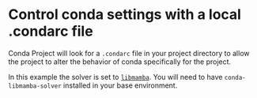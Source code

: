# Control conda settings with a local .condarc file

Conda Project will look for a `.condarc` file in your project
directory to allow the project to alter the behavior of conda
specifically for the project.

In this example the solver is set to [`libmamba`](https://github.com/conda/conda-libmamba-solver).
You will need to have `conda-libmamba-solver` installed in your base environment.
